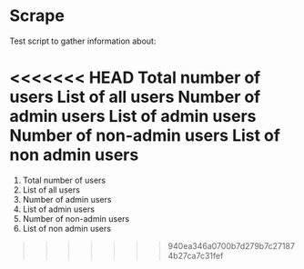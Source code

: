 # Scrape

Test script to gather information about:

<<<<<<< HEAD
Total number of users
List of all users
Number of admin users
List of admin users
Number of non-admin users
List of non admin users
=======
1. Total number of users
2. List of all users
3. Number of admin users
4. List of admin users
5. Number of non-admin users
6. List of non admin users
>>>>>>> 940ea346a0700b7d279b7c271874b27ca7c31fef

